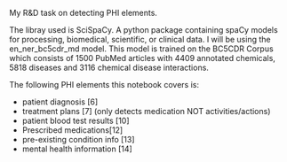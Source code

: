 My R&D task on detecting PHI elements.

The libray used is SciSpaCy. A python package containing spaCy models for processing, biomedical, scientific, or clinical data. I will be using the en_ner_bc5cdr_md model. This model is trained on the BC5CDR Corpus which consists of 1500 PubMed articles with 4409 annotated chemicals, 5818 diseases and 3116 chemical disease interactions.

The following PHI elements this notebook covers is: 
 * patient diagnosis [6] 
 * treatment plans [7] (only detects medication NOT activities/actions)
 * patient blood test results [10] 
 * Prescribed medications[12]
 * pre-existing condition info [13]
 * mental health information  [14]
 
